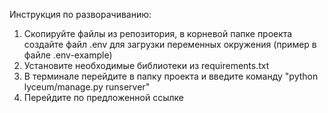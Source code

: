 Инструкция по разворачиванию:
1) Скопируйте файлы из репозитория, в корневой папке проекта
создайте файл .env для загрузки переменных окружения (пример в файле .env-example)
2) Установите необходимые библиотеки из requirements.txt
3) В терминале перейдите в папку проекта и введите команду "python lyceum/manage.py runserver"
4) Перейдите по предложенной ссылке
